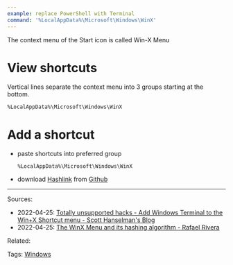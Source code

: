 ```yaml
---
example: replace PowerShell with Terminal
command: '%LocalAppData%\Microsoft\Windows\WinX'
---
```


The context menu of the Start icon is called Win-X Menu

# View shortcuts

Vertical lines separate the context menu into 3 groups starting at the bottom.

```
%LocalAppData%\Microsoft\Windows\WinX
```

# Add a shortcut

- paste shortcuts into preferred group
    ```
    %LocalAppData%\Microsoft\Windows\WinX
    ```
- download [Hashlink](https://github.com/riverar/hashlnk) from [Github](https://raw.githubusercontent.com/riverar/hashlnk/master/bin/hashlnk_0.2.0.0.zip)



---
Sources:
- 2022-04-25: [Totally unsupported hacks - Add Windows Terminal to the Win+X Shortcut menu - Scott Hanselman's Blog](https://www.hanselman.com/blog/totally-unsupported-hacks-add-windows-terminal-to-the-winx-shortcut-menu)
- 2022-04-25: [The WinX Menu and its hashing algorithm - Rafael Rivera](https://www.withinrafael.com/2014/04/05/the-winx-menu-and-its-hashing-algorithm/)

Related:

Tags:
[Windows](../Windows.md)